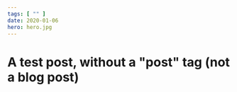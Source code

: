 ```yaml
---
tags: [ "" ]
date: 2020-01-06
hero: hero.jpg
---
```


# A test post, without a "post" tag (not a blog post)